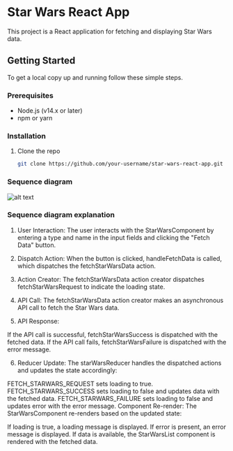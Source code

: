 # Star Wars React App

This project is a React application for fetching and displaying Star Wars data.

## Getting Started

To get a local copy up and running follow these simple steps.

### Prerequisites

- Node.js (v14.x or later)
- npm or yarn

### Installation

1. Clone the repo
   ```sh
   git clone https://github.com/your-username/star-wars-react-app.git


 ### Sequence diagram  
![alt text](image.png)


 ### Sequence diagram explanation 





1. User Interaction: The user interacts with the StarWarsComponent by entering a type and name in the input fields and clicking the "Fetch Data" button.

2. Dispatch Action: When the button is clicked, handleFetchData is called, which dispatches the fetchStarWarsData action.

3. Action Creator: The fetchStarWarsData action creator dispatches fetchStarWarsRequest to indicate the loading state.

4. API Call: The fetchStarWarsData action creator makes an asynchronous API call to fetch the Star Wars data.

5. API Response:

If the API call is successful, fetchStarWarsSuccess is dispatched with the fetched data.
If the API call fails, fetchStarWarsFailure is dispatched with the error message.

6. Reducer Update: The starWarsReducer handles the dispatched actions and updates the state accordingly:

FETCH_STARWARS_REQUEST sets loading to true.
FETCH_STARWARS_SUCCESS sets loading to false and updates data with the fetched data.
FETCH_STARWARS_FAILURE sets loading to false and updates error with the error message.
Component Re-render: The StarWarsComponent re-renders based on the updated state:

If loading is true, a loading message is displayed.
If error is present, an error message is displayed.
If data is available, the StarWarsList component is rendered with the fetched data.